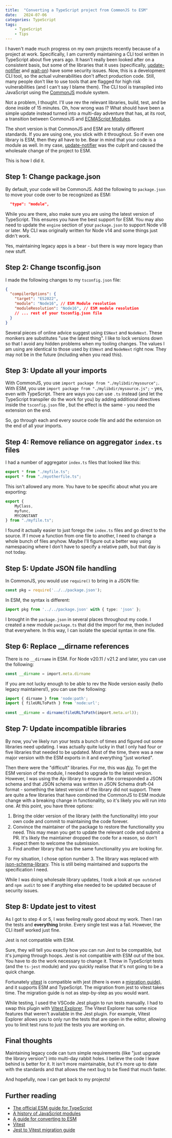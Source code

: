 ```yaml
---
title:  "Converting a TypeScript project from CommonJS to ESM"
date:   2024-07-06
categories: TypeScript
tags:
    - TypeScript
    - Tips
---
```


I haven't made much progress on my own projects recently because of a project at work.  Specifically, I am currently maintaining a CLI tool written in TypeScript about five years ago.  It hasn't really been looked after on a consistent basis, but some of the libraries that it uses (specifically, [update-notifier](https://www.npmjs.com/package/update-notifier) and [wait-on](https://www.npmjs.com/package/wait-on)) have some security issues.  Now, this is a development CLI tool, so the actual vulnerabilities don't affect production code.  Still, many people don't like to use tools that are flagged for high risk vulnerabilities (and I can't say I blame them).  The CLI tool is transpiled into JavaScript using the [CommonJS](https://en.wikipedia.org/wiki/CommonJS) module system.

Not a problem, I thought.  I'll use rev the relevant libraries, build, test, and be done inside of 15 minutes.  Oh, how wrong was I?  What should have been a simple update instead turned into a multi-day adventure that has, at its root, a transition between CommonJS and [ECMAScript Modules](https://nodejs.org/api/esm.html).

The short version is that CommonJS and ESM are totally different standards.  If you are using one, you stick with it throughout.  So if even one library is ESM, then they all have to be.  Bear in mind that your code is a module as well.  In my case, [update-notifier](https://www.npmjs.com/package/update-notifier) was the culprit and caused the wholesale change of the project to ESM.

This is how I did it.

## Step 1: Change package.json

By default, your code will be CommonJS.  Add the following to `package.json` to move your code over to be recognized as ESM:

```json
  "type": "module",
```

While you are there, also make sure you are using the latest version of TypeScript.  This ensures you have the best support for ESM.  You may also need to update the `engine` section of your `package.json` to support Node v18 or later.  My CLI was originally written for Node v14 and some things just didn't work.

Yes, maintaining legacy apps is a bear - but there is way more legacy than new stuff.

## Step 2: Change tsconfig.json

I made the following changes to my `tsconfig.json` file:

```json
{
  "compilerOptions": {
    "target": "ES2022",
    "module": "Node16", // ESM Module resolution
    "moduleResolution": "Node16", // ESM module resolution
    // ... rest of your tsconfig.json file
  }
}
```

Several pieces of online advice suggest using `ESNext` and `NodeNext`.  These monikers are substitutes "use the latest thing".  I like to lock versions down so that I avoid any hidden problems when my tooling changes.  The values I am using are identical to those used by `ESNext` and `NodeNext` right now.  They may not be in the future (including when you read this).

## Step 3: Update all your imports

With CommonJS, you use `import package from "./mylibdir/mysource";`.  With ESM, you use `import package from "./mylibdir/mysource.js";` - yes, even with TypeScript.  There are ways you can use `.ts` instead (and let the TypeScript transpiler do the work for you) by adding additional directives inside the `tsconfig.json` file , but the effect is the same - you need the extension on the end.

So, go through each and every source code file and add the extension on the end of all your imports.

## Step 4: Remove reliance on aggregator `index.ts` files

I had a number of aggregator `index.ts` files that looked like this:

```typescript
export * from "./myfile.ts";
export * from "./myotherfile.ts";
```

This isn't allowed any more.  You have to be specific about what you are exporting:

```typescript
export {
    MyClass,
    myfunc,
    MYCONSTANT
} from "./myfile.ts";
```

I found it actually easier to just forego the `index.ts` files and go direct to the source.  If I move a function from one file to another, I need to change a whole bunch of files anyhow.  Maybe I'll figure out a better way using namespacing where I don't have to specify a relative path, but that day is not today.

## Step 5: Update JSON file handling

In CommonJS, you would use `require()` to bring in a JSON file:

```typescript
const pkg = require('../../package.json');
```

In ESM, the syntax is different:

```typescript
import pkg from '../../package.json' with { type: 'json' };
```

I brought in the `package.json` in several places throughout my code.  I created a new module `package.ts` that did the import for me, then included that everywhere.  In this way, I can isolate the special syntax in one file.

## Step 6: Replace __dirname references

There is no `__dirname` in ESM.  For Node v20.11 / v21.2 and later, you can use the following:

```typescript
const __dirname = import.meta.dirname
```

If you are not lucky enough to be able to rev the Node version easily (hello legacy maintainers!), you can use the following:

```typescript
import { dirname } from 'node:path';
import { fileURLToPath } from 'node:url';
    
const __dirname = dirname(fileURLToPath(import.meta.url));
```

## Step 7: Update incompatible libraries

By now, you've likely run your tests a bunch of times and figured out some libraries need updating.  I was actually quite lucky in that I only had four or five libraries that needed to be updated.  Most of the time, there was a new major version with the ESM exports in it and everything "just worked".

Then there were the "difficult" libraries.  For me, this was [Ajv](https://ajv.js.org).  To get the ESM version of the module, I needed to upgrade to the latest version.  However, I was using the Ajv library to ensure a file corresponded a JSON schema and that JSON schema was written in JSON Schema draft-04 format - something the latest version of the library did not support.  There are quite a few libraries that have combined the CommonJS to ESM module change with a breaking change in functionality, so it's likely you will run into one.  At this point, you have three options:

1. Bring the older version of the library (with the functionality) into your own code and commit to maintaining the code forever.  
2. Convince the maintainer of the package to restore the functionality you need.  This may mean you get to update the relevant code and submit a PR.  It's likely the maintainer dropped the code for a reason, so don't expect them to welcome the submission.
3. Find another library that has the same functionality you are looking for.

For my situation, I chose option number 3.  The library was replaced with [json-schema-library](https://www.npmjs.com/package/json-schema-library).  This is still being maintained and supports the specification I need. 

While I was doing wholesale library updates, I took a look at `npm outdated` and `npm audit` to see if anything else needed to be updated because of security issues.

## Step 8: Update jest to vitest

As I got to step 4 or 5, I was feeling really good about my work.  Then I ran the tests and **everything** broke.  Every single test was a fail.  However, the CLI itself worked just fine.

Jest is not compatible with ESM.

Sure, they will tell you exactly how you can run Jest to be compatible, but it's jumping through hoops.  Jest is not compatible with ESM out of the box.  You have to do the work necessary to change it.  Throw in TypeScript tests (and the `ts-jest` module) and you quickly realise that it's not going to be a quick change.

Fortunately [vitest](https://vitest.dev/) is compatible with jest (there is even a [migration guide](https://vitest.dev/guide/migration.html#migrating-from-jest)), and it supports ESM and TypeScript.  The migration from jest to vitest takes time.  The migration guide is not as step-by-step as you would want.

While testing, I used the VSCode Jest plugin to run tests manually.  I had to swap this plugin with [Vitest Explorer](https://marketplace.visualstudio.com/items?itemName=vitest.explorer).  The Vitest Explorer has some nice features that weren't available in the Jest plugin. For example, Vitest Explorer allows you to only run the tests that are open in the editor, allowing you to limit test runs to just the tests you are working on.

## Final thoughts

Maintaining legacy code can turn simple requirements (like "just upgrade the library version") into multi-day rabbit holes.  I believe the code I leave behind is better for it.  It isn't more maintainable, but it's more up to date with the standards and that allows the next bug to be fixed that much faster.

And hopefully, now I can get back to my projects!

## Further reading

* [The official ESM guide for TypeScript](https://www.typescriptlang.org/docs/handbook/modules/reference.html#node16-nodenext)
* [A history of JavaScript modules](https://developer.mozilla.org/en-US/docs/Web/JavaScript/Guide/Modules)
* [A guide for converting to ESM](https://gist.github.com/sindresorhus/a39789f98801d908bbc7ff3ecc99d99c#how-can-i-make-my-typescript-project-output-esm)
* [Vitest](https://vitest.dev)
* [Jest to Vitest migration guide](https://vitest.dev/guide/migration.html#migrating-from-jest)
